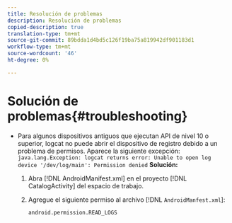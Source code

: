 ```yaml
---
title: Resolución de problemas
description: Resolución de problemas
copied-description: true
translation-type: tm+mt
source-git-commit: 89bdda1d4bd5c126f19ba75a819942df901183d1
workflow-type: tm+mt
source-wordcount: '46'
ht-degree: 0%

---
```



# Solución de problemas{#troubleshooting}

* Para algunos dispositivos antiguos que ejecutan API de nivel 10 o superior, logcat no puede abrir el dispositivo de registro debido a un problema de permisos. Aparece la siguiente excepción: `java.lang.Exception: logcat returns error: Unable to open log device '/dev/log/main': Permission denied` **Solución:**

   1. Abra [!DNL AndroidManifest.xml] en el proyecto [!DNL CatalogActivity] del espacio de trabajo.

   1. Agregue el siguiente permiso al archivo [!DNL `AndroidManfest.xml`]:

      ```
      android.permission.READ_LOGS
      ```

